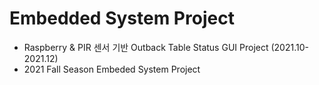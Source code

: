 # Embedded System Project
* Raspberry & PIR 센서 기반 Outback Table Status GUI Project (2021.10-2021.12)  
* 2021 Fall Season Embeded System Project
